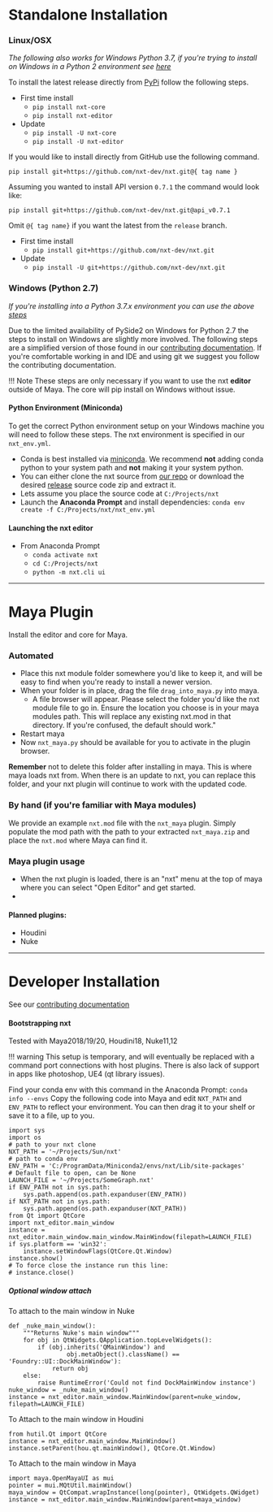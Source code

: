# Standalone Installation

### Linux/OSX

*The following also works for Windows Python 3.7, if you're trying to install on Windows in a Python 2 environment see [here](#windows-python-27)*

To install the latest release directly from [PyPi](https://pypi.org/project/nxt-editor/) follow the following steps.

- First time install
    - `pip install nxt-core`
    - `pip install nxt-editor`
- Update
    - `pip install -U nxt-core`
    - `pip install -U nxt-editor`

If you would like to install directly from GitHub use the following command. 

```
pip install git+https://github.com/nxt-dev/nxt.git@{ tag name }
``` 

Assuming you wanted to install API version `0.7.1` the command would look like:
```
pip install git+https://github.com/nxt-dev/nxt.git@api_v0.7.1
``` 

Omit `@{ tag name}` if you want the latest from the `release` branch.


- First time install
    - `pip install git+https://github.com/nxt-dev/nxt.git`
- Update
    - `pip install -U git+https://github.com/nxt-dev/nxt.git`


### Windows (Python 2.7)
*If you're installing into a Python 3.7.x environment you can use the above [steps](#linuxosx)*

Due to the limited availability of PySide2 on Windows for Python 2.7 the steps to install on Windows are slightly more involved.
The following steps are a simplified version of those found in our
 [contributing documentation](https://github.com/SunriseProductions/nxt/blob/master/CONTRIBUTING.md).
If you're comfortable working in and IDE and using git we suggest you follow 
the contributing documentation.

!!! Note
    These steps are only necessary if you want to use the nxt **editor** outside
     of Maya. The core will pip install on Windows without issue.

#### Python Environment (Miniconda)
To get the correct Python environment setup on your Windows machine you will 
need to follow these steps. 
The nxt environment is specified in our `nxt_env.yml`.
 
- Conda is best installed via [miniconda](https://docs.conda.io/en/latest/miniconda.html). 
We recommend **not** adding conda python to your system path and **not** making it your system python.
- You can either clone the nxt source from [our repo](https://github.com/SunriseProductions/nxt) or download the desired
 [release](https://github.com/SunriseProductions/nxt/releases) source code zip and extract it.
- Lets assume you place the source code at `C:/Projects/nxt`
- Launch the **Anaconda Prompt** and install dependencies:
    `conda env create -f C:/Projects/nxt/nxt_env.yml`
#### Launching the nxt editor
- From Anaconda Prompt
    - `conda activate nxt`
    - `cd C:/Projects/nxt`
    - `python -m nxt.cli ui`

---

# Maya Plugin

Install the editor and core for Maya.

### Automated

- Place this nxt module folder somewhere you'd like to keep it, and will be
 easy to find when you're ready to install a newer version.
- When your folder is in place, drag the file `drag_into_maya.py` into maya.
    - A file browser will appear. Please select the folder you'd like the nxt
     module file to go in. Ensure the location you choose is in your maya modules path. This will replace any existing nxt.mod in that directory. If you're confused, the default should work."
- Restart maya
- Now `nxt_maya.py` should be available for you to activate in the plugin
 browser.

**Remember** not to delete this folder after installing in maya. This is where maya loads nxt from. When there is an update to nxt, you can replace this folder, and your nxt plugin will continue to work with the updated code.

### By hand (if you're familiar with Maya modules)
We provide an example `nxt.mod` file with the `nxt_maya` plugin. Simply
populate the mod path with the path to your extracted `nxt_maya.zip` and
 place the `nxt.mod` where Maya can find it.

### Maya plugin usage

* When the nxt plugin is loaded, there is an "nxt" menu at the top of maya where you can select "Open Editor" and get started.
* 

#### Planned plugins:
- Houdini 
- Nuke

---

# Developer Installation
See our [contributing documentation](https://github.com/SunriseProductions/nxt/blob/master/CONTRIBUTING.md)

#### Bootstrapping nxt

Tested with Maya2018/19/20, Houdini18, Nuke11,12

!!! warning
    This setup is temporary, and will eventually be replaced with a command
     port connections with host plugins. There is also lack of support in
      apps like photoshop, UE4 (qt library issues).

Find your conda env with this command in the Anaconda Prompt: `conda info --envs` 
Copy the following code into Maya and edit  `NXT_PATH` and `ENV_PATH` to reflect your environment. You can then drag it to your shelf or save it to a file, up to you.

    import sys
    import os
    # path to your nxt clone
    NXT_PATH = '~/Projects/Sun/nxt'
    # path to conda env
    ENV_PATH = 'C:/ProgramData/Miniconda2/envs/nxt/Lib/site-packages'
    # Default file to open, can be None
    LAUNCH_FILE = '~/Projects/SomeGraph.nxt'
    if ENV_PATH not in sys.path:
        sys.path.append(os.path.expanduser(ENV_PATH))
    if NXT_PATH not in sys.path:
        sys.path.append(os.path.expanduser(NXT_PATH))
    from Qt import QtCore
    import nxt_editor.main_window
    instance = nxt_editor.main_window.main_window.MainWindow(filepath=LAUNCH_FILE)
    if sys.platform == 'win32':
        instance.setWindowFlags(QtCore.Qt.Window)
    instance.show()
    # To force close the instance run this line:
    # instance.close()

##### Optional window attach

To attach to the main window in Nuke

    def _nuke_main_window():
        """Returns Nuke's main window"""
        for obj in QtWidgets.QApplication.topLevelWidgets():
            if (obj.inherits('QMainWindow') and
                    obj.metaObject().className() == 'Foundry::UI::DockMainWindow'):
                return obj
        else:
            raise RuntimeError('Could not find DockMainWindow instance')
    nuke_window = _nuke_main_window()
    instance = nxt_editor.main_window.MainWindow(parent=nuke_window, filepath=LAUNCH_FILE)

To Attach to the main window in Houdini

    from hutil.Qt import QtCore
    instance = nxt_editor.main_window.MainWindow()
    instance.setParent(hou.qt.mainWindow(), QtCore.Qt.Window)

To Attach to the main window in Maya

    import maya.OpenMayaUI as mui
    pointer = mui.MQtUtil.mainWindow()
    maya_window = QtCompat.wrapInstance(long(pointer), QtWidgets.QWidget)
    instance = nxt_editor.main_window.MainWindow(parent=maya_window)